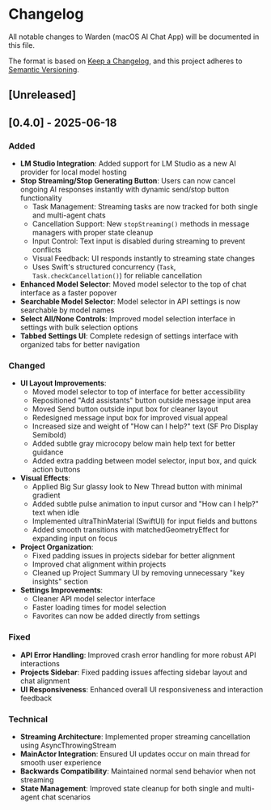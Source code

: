 # Changelog

All notable changes to Warden (macOS AI Chat App) will be documented in this file.

The format is based on [Keep a Changelog](https://keepachangelog.com/en/1.1.0/),
and this project adheres to [Semantic Versioning](https://semver.org/spec/v2.0.0.html).

## [Unreleased]

## [0.4.0] - 2025-06-18

### Added

- **LM Studio Integration**: Added support for LM Studio as a new AI provider for local model hosting
- **Stop Streaming/Stop Generating Button**: Users can now cancel ongoing AI responses instantly with dynamic send/stop button functionality
  - Task Management: Streaming tasks are now tracked for both single and multi-agent chats
  - Cancellation Support: New `stopStreaming()` methods in message managers with proper state cleanup
  - Input Control: Text input is disabled during streaming to prevent conflicts
  - Visual Feedback: UI responds instantly to streaming state changes
  - Uses Swift's structured concurrency (`Task`, `Task.checkCancellation()`) for reliable cancellation
- **Enhanced Model Selector**: Moved model selector to the top of chat interface as a faster popover
- **Searchable Model Selector**: Model selector in API settings is now searchable by model names
- **Select All/None Controls**: Improved model selection interface in settings with bulk selection options
- **Tabbed Settings UI**: Complete redesign of settings interface with organized tabs for better navigation

### Changed

- **UI Layout Improvements**:
  - Moved model selector to top of interface for better accessibility
  - Repositioned "Add assistants" button outside message input area
  - Moved Send button outside input box for cleaner layout
  - Redesigned message input box for improved visual appeal
  - Increased size and weight of "How can I help?" text (SF Pro Display Semibold)
  - Added subtle gray microcopy below main help text for better guidance
  - Added extra padding between model selector, input box, and quick action buttons
- **Visual Effects**:
  - Applied Big Sur glassy look to New Thread button with minimal gradient
  - Added subtle pulse animation to input cursor and "How can I help?" text when idle
  - Implemented ultraThinMaterial (SwiftUI) for input fields and buttons
  - Added smooth transitions with matchedGeometryEffect for expanding input on focus
- **Project Organization**:
  - Fixed padding issues in projects sidebar for better alignment
  - Improved chat alignment within projects
  - Cleaned up Project Summary UI by removing unnecessary "key insights" section
- **Settings Improvements**:
  - Cleaner API model selector interface
  - Faster loading times for model selection
  - Favorites can now be added directly from settings

### Fixed

- **API Error Handling**: Improved crash error handling for more robust API interactions
- **Projects Sidebar**: Fixed padding issues affecting sidebar layout and chat alignment
- **UI Responsiveness**: Enhanced overall UI responsiveness and interaction feedback

### Technical

- **Streaming Architecture**: Implemented proper streaming cancellation using AsyncThrowingStream
- **MainActor Integration**: Ensured UI updates occur on main thread for smooth user experience
- **Backwards Compatibility**: Maintained normal send behavior when not streaming
- **State Management**: Improved state cleanup for both single and multi-agent chat scenarios
